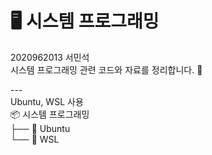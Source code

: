 # 🖥️ 시스템 프로그래밍

2020962013 서민석  
시스템 프로그래밍 관련 코드와 자료를 정리합니다. 🚀

---<br>
Ubuntu, WSL 사용<br>
📦 시스템 프로그래밍<br>
├── 📁 Ubuntu<br>
└── 📁 WSL<br>


